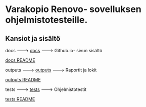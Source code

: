 # Varakopio Renovo- sovelluksen ohjelmistotesteille.

## Kansiot ja sisältö

docs ---> [docs](docs/) ---> Github.io- sivun sisältö

[docs README](docs/README.md)

outputs ---> [outputs](outputs/) ---> Raportit ja lokit

[outputs README](outputs/README.md)

tests ---> [tests](tests/) ---> Ohjelmistotestit

[tests README](tests/README.md)